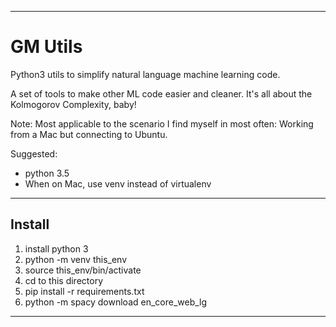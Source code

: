 ----------
# GM Utils

Python3 utils to simplify natural language machine learning code.

A set of tools to make other ML code easier and cleaner.  It's all about the Kolmogorov Complexity, baby!

Note: Most applicable to the scenario I find myself in most often: Working from a Mac but connecting to Ubuntu.

Suggested:
  - python 3.5
  - When on Mac, use venv instead of virtualenv

---------
## Install

1. install python 3
2. python -m venv this_env
3. source this_env/bin/activate
4. cd to this directory
5. pip install -r requirements.txt
6. python -m spacy download en_core_web_lg


---
